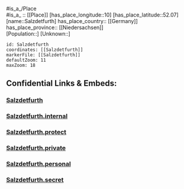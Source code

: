 ﻿---
location: [52.07,10] 
mapzoom: [7,12] 
mapmarker: city 
type: City
tags:
- geo/City


SpocWebEntityId: 33898
isDeleted: false
confidential: public

---
#is_a_/Place  
#is_a_ :: [[Place]] 
[has_place_longitude::10] 
[has_place_latitude::52.07] 
[name::Salzdetfurth] 
has_place_country:: [[Germany]]  
has_place_province:: [[Niedersachsen]]  
[Population::] 
[Unknown::] 


```leaflet
id: Salzdetfurth
coordinates: [[Salzdetfurth]] 
markerFile: [[Salzdetfurth]] 
defaultZoom: 11 
maxZoom: 18
```


## Confidential Links & Embeds: 

### [Salzdetfurth](/_public/Earth/Continent/Europe/Europe~Central/Germany/Germany~West/Niedersachsen/counties~Niedersachsen/Hildesheim/cities~Hildesheim/Bad_Salzdetfurth/boroughs~Bad_Salzdetfurth/Salzdetfurth.md) 

### [Salzdetfurth.internal](/_internal/Earth/Continent/Europe/Europe~Central/Germany/Germany~West/Niedersachsen/counties~Niedersachsen/Hildesheim/cities~Hildesheim/Bad_Salzdetfurth/boroughs~Bad_Salzdetfurth/Salzdetfurth.internal.md) 

### [Salzdetfurth.protect](/_protect/Earth/Continent/Europe/Europe~Central/Germany/Germany~West/Niedersachsen/counties~Niedersachsen/Hildesheim/cities~Hildesheim/Bad_Salzdetfurth/boroughs~Bad_Salzdetfurth/Salzdetfurth.protect.md) 

### [Salzdetfurth.private](/_private/Earth/Continent/Europe/Europe~Central/Germany/Germany~West/Niedersachsen/counties~Niedersachsen/Hildesheim/cities~Hildesheim/Bad_Salzdetfurth/boroughs~Bad_Salzdetfurth/Salzdetfurth.private.md) 

### [Salzdetfurth.personal](/_personal/Earth/Continent/Europe/Europe~Central/Germany/Germany~West/Niedersachsen/counties~Niedersachsen/Hildesheim/cities~Hildesheim/Bad_Salzdetfurth/boroughs~Bad_Salzdetfurth/Salzdetfurth.personal.md) 

### [Salzdetfurth.secret](/_secret/Earth/Continent/Europe/Europe~Central/Germany/Germany~West/Niedersachsen/counties~Niedersachsen/Hildesheim/cities~Hildesheim/Bad_Salzdetfurth/boroughs~Bad_Salzdetfurth/Salzdetfurth.secret.md) 
